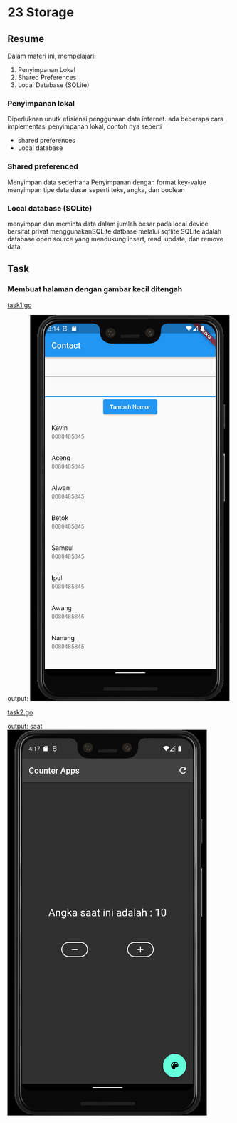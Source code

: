 # 23 Storage

## Resume

Dalam materi ini, mempelajari:

1. Penyimpanan Lokal
2. Shared Preferences
3. Local Database (SQLite)

### Penyimpanan lokal

Diperluknan unutk efisiensi penggunaan data internet. ada beberapa cara implementasi penyimpanan lokal, contoh nya seperti

- shared preferences
- Local database

### Shared preferenced

Menyimpan data sederhana
Penyimpanan dengan format key-value
menyimpan tipe data dasar seperti teks, angka, dan boolean

### Local database (SQLite)

menyimpan dan meminta data dalam jumlah besar pada local device
bersifat privat
menggunakanSQLite datbase melalui sqflite
SQLite adalah database open source yang mendukung insert, read, update, dan remove data

## Task

### Membuat halaman dengan gambar kecil ditengah

[task1.go](./Praktikum/lib/task_1/)

output:
![task1](./Screenshots/Android%20Emulator%20-%20Pixel_3_XL_API_32_5554%204_5_2022%203_14_22%20PM.png)

[task2.go](./Praktikum/lib/task_2/)

output: saat
![task2](./Screenshots/Android%20Emulator%20-%20Pixel_3_XL_API_32_5554%204_12_2022%204_17_09%20PM.png)
